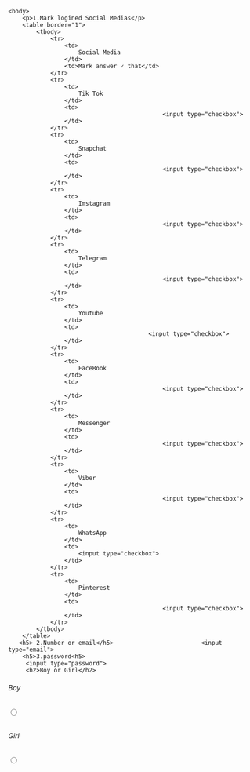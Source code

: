 
<DOCTYPE html>
<html lang="en">
    <head>
        <meta http-equiv="content-type" content="text/html; charset=utf-8" />
        <title>Project 1|Social Medias</title>
    </head>
    
    <body>
        <p>1.Mark logined Social Medias</p>
        <table border="1">
            <tbody>
                <tr>
                    <td>
                        Social Media
                    </td>
                    <td>Mark answer ✓ that</td>
                </tr>
                <tr>
                    <td>
                        Tik Tok
                    </td>
                    <td>
                                                <input type="checkbox">
                    </td>
                </tr>
                <tr>
                    <td>
                        Snapchat
                    </td>
                    <td>
                                                <input type="checkbox">
                    </td>
                </tr>
                <tr>
                    <td>
                        Imstagram
                    </td>
                    <td>
                                                <input type="checkbox">
                    </td>
                </tr>
                <tr>
                    <td>
                        Telegram
                    </td>
                    <td>
                                                <input type="checkbox">
                    </td>
                </tr>
                <tr>
                    <td>
                        Youtube
                    </td>
                    <td>
                                            <input type="checkbox">
                    </td>
                </tr>
                <tr>
                    <td>
                        FaceBook
                    </td>
                    <td>
                                                <input type="checkbox">
                    </td>
                </tr>
                <tr>
                    <td>
                        Messenger
                    </td>
                    <td>
                                                <input type="checkbox">
                    </td>
                </tr>
                <tr>
                    <td>
                        Viber
                    </td>
                    <td>
                                                <input type="checkbox">
                    </td>
                </tr>
                <tr>
                    <td>
                        WhatsApp
                    </td>
                    <td>
                        <input type="checkbox">
                    </td>
                </tr>
                <tr>
                    <td>
                        Pinterest
                    </td>
                    <td>
                                                <input type="checkbox">
                    </td>
                </tr>
            </tbody>
        </table>
       <h5> 2.Number or email</h5>                         <input type="email">
        <h5>3.password<h5>
         <input type="password">
         <h2>Boy or Girl</h2>
<h6>Boy<h6><input type="radio" name="gen"><h6>Girl</h6> <input type="radio" name="gen">
    </body>
</html>
